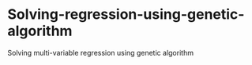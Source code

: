 # Solving-regression-using-genetic-algorithm
Solving multi-variable regression using genetic algorithm 
